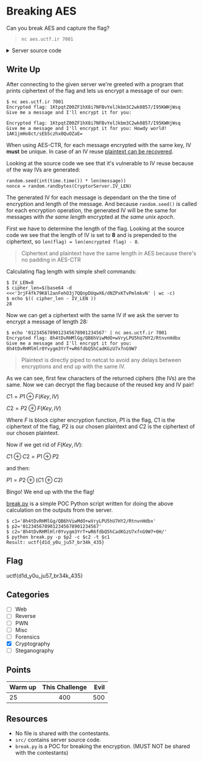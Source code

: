 # Breaking AES

Can you break AES and capture the flag?

> `nc aes.uctf.ir 7001`

<details>
<summary>Server source code</summary>

```py
import logging

import os
import random
import time
import base64

import asyncio
from asyncio import StreamReader, StreamWriter, TimeoutError

from Crypto.Cipher import AES

class CryptorServer:
    MAX_INPUT_LEN = 64
    IV_LEN = 8

    def __init__(self, key: str, flag: str, host: str = '0.0.0.0', port: int = 7000, timeout: float = 8) -> None:
        self.host = host
        self.port = port
        self.timeout = timeout

        self.__key = bytes.fromhex(key)
        self.__flag = flag.encode('utf-8')

    async def run(self) -> None:
        server = await asyncio.start_server(self.__client_handler, host=self.host, port=self.port)
        await server.serve_forever()

    def __encrypt(self, message: bytes) -> bytes:
        random.seed(int(time.time()) * len(message))
        nonce = random.randbytes(CryptorServer.IV_LEN)

        cipher = AES.new(self.__key, AES.MODE_CTR, nonce=nonce)
        ciphertext = cipher.encrypt(message)

        return base64.b64encode((nonce + ciphertext)) + b'\n'

    async def __client_handler(self, reader: StreamReader, writer: StreamWriter) -> None:
        peer_ip, peer_port = writer.get_extra_info('peername')
        peer_name = f'[{peer_ip}]:{peer_port}'

        logging.info(f'New session for {peer_name}')
        try:
            writer.write(b'Encrypted flag: ' + self.__encrypt(self.__flag))
            writer.write(b"Give me a message and I'll encrypt it for you: ")
            await writer.drain()

            user_input = (await asyncio.wait_for(reader.readline(), self.timeout)).strip()
            if len(user_input) < CryptorServer.MAX_INPUT_LEN:
                enc = self.__encrypt(user_input.strip())
                writer.write(enc)
                await writer.drain()
        except TimeoutError:
            logging.warning(f'{peer_name} timed-out')
            return
        except ConnectionError:
            logging.warning(f'Connection error occurred for {peer_name}')
            return
        finally:
            logging.info(f'Session finished for {peer_name}')
            writer.close()

if __name__ == '__main__':
    logging.basicConfig(level=logging.INFO)

    flag = os.environ['CRYPTOR_FLAG']
    key = os.environ['CRYPTOR_KEY']

    server = CryptorServer(key, flag)
    try:
        asyncio.run(server.run())
    except KeyboardInterrupt:
        logging.info('Bye bye!')
```

</details>

## Write Up

After connecting to the given server we're greeted with a program that prints ciphertext of the flag and lets us encrypt a message of our own:

```
$ nc aes.uctf.ir 7001
Encrypted flag: 1KtpqtZ00ZF1hX8i7NFBvYelJkbm3C2wk0857/I95KWHjWsq
Give me a message and I'll encrypt it for you:
```

```
Encrypted flag: 1KtpqtZ00ZF1hX8i7NFBvYelJkbm3C2wk0857/I95KWHjWsq
Give me a message and I'll encrypt it for you: Howdy world!
1AK1jmHo8ct/sEb5czhx0QuOZaE=
```

When using AES-CTR, for each message encrypted with the same key, IV __must__ be unique. In case of an IV reuse [plaintext can be recovered](https://crypto.stackexchange.com/questions/2991/why-must-iv-key-pairs-not-be-reused-in-ctr-mode).

Looking at the source code we see that it's vulnerable to IV reuse because of the way IVs are generated:

```py3
random.seed(int(time.time()) * len(message))
nonce = random.randbytes(CryptorServer.IV_LEN)
```

The generated IV for each message is dependant on the the time of encryption and length of the message. And because `random.seed()` is called for each encryption operation, the generated IV will be the same for messages with _the same length_ encrypted at _the same unix epoch_. 

First we have to determine the length of the flag. Looking at the source code we see that the length of IV is set to __8__ and is prepended to the ciphertext, so `len(flag) = len(encrypted flag) - 8`.

> Ciphertext and plaintext have the same length in AES because there's no padding in AES-CTR

Calculating flag length with simple shell commands:

```
$ IV_LEN=8
$ cipher_len=$(base64 -d <<<'3rjF4fk79K8l2anFehO3j7QQnpDUqwX6/dNZPxKTvPmlmkvN' | wc -c)
$ echo $(( cipher_len - IV_LEN ))
28
```

Now we can get a ciphertext with the same IV if we ask the server to encrypt a message of length 28:

```
$ echo '0123456789012345678901234567' | nc aes.uctf.ir 7001
Encrypted flag: 8h4tDvRHMlGg/QB6hViwMdO+wVryLPU5hU7HY2/RtnvnHdbx
Give me a message and I'll encrypt it for you: 8h4tDvRHMlHlr0Yvygm3YrT+wR6fdbQ5hCadKGzU7xfnG9W7
```

> Plaintext is directly piped to netcat to avoid any delays between encryptions and end up with the same IV.

As we can see, first few characters of the returned ciphers (the IVs) are the same. Now we can decrypt the flag because of the reused key and IV pair!

$C1=P1⊕F(Key,IV)$

$C2=P2⊕F(Key,IV)$

Where $F$ is block cipher encryption function, $P1$ is the flag, $C1$ is the ciphertext of the flag, $P2$ is our chosen plaintext and $C2$ is the ciphertext of our chosen plaintext. 

Now if we get rid of $F(Key,IV)$:

$C1⊕C2=P1⊕P2$

and then:

$P1=P2⊕(C1⊕C2)$

Bingo! We end up with the the flag!

[break.py](./break.py) is a simple POC Python script written for doing the above calculation on the outputs from the server.

```
$ c1='8h4tDvRHMlGg/QB6hViwMdO+wVryLPU5hU7HY2/RtnvnHdbx'
$ p2='0123456789012345678901234567'
$ c2='8h4tDvRHMlHlr0Yvygm3YrT+wR6fdbQ5hCadKGzU7xfnG9W7+0H/'
$ python break.py -p $p2 -c $c2 -t $c1
Result: uctf{d1d_y0u_ju57_br34k_435}
```

## Flag

uctf{d1d_y0u_ju57_br34k_435}

## Categories

- [ ] Web
- [ ] Reverse
- [ ] PWN
- [ ] Misc
- [ ] Forensics
- [X] Cryptography
- [ ] Steganography

## Points

| Warm up | This Challenge | Evil |
| ------- |:--------------:| ----:|
| 25      | 400            | 500  |

## Resources

- No file is shared with the contestants.
- `src/` contains server source code.
- `break.py` is a POC for breaking the encryption. (MUST NOT be shared with the contestants)